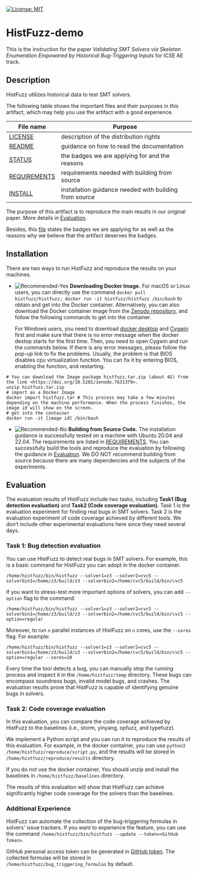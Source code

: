 [![License: MIT](https://img.shields.io/badge/License-MIT-yellow.svg)](https://opensource.org/licenses/MIT)

# **HistFuzz-demo**

This is the instruction for the paper *Validating SMT Solvers via Skeleton Enumeration Empowered by Historical Bug-Triggering Inputs* for ICSE AE track.

## **Description**

$\mathrm{HistFuzz}$ utilizes historical data to test SMT solvers.
<br>

The following table shows the important files and their purposes in this artifact, which may help you use the artifact with a good experience.

| File name      | Purpose |
| ----------- | ----------- |
| [LICENSE](LICENSE)     | description of the distribution rights       |
| [README](README.md)   | guidance on how to read the documentation        |
| [STATUS](STATUS.md)  |  the badges we are applying for and the reasons |
| [REQUIREMENTS](REQUIREMENTS.md)  | requirements needed with building from source |
| [INSTALL](INSTALL.md)  | installation guidance needed with building from source |

The purpose of this artifact is to reproduce the main results in our original paper. More details in [Evaluation](#evaluation).

Besides, this [file](STATUS.md) states the badges we are applying for as well as the reasons why we believe that the artifact deserves the badges.

<!--
## **QuickStart**

We recommend users to use docker container to evaluate the artifacts.
-->


## **Installation**

There are two ways to run $\mathrm{HistFuzz}$ and reproduce the results on your machines.

* ![Recommended-Yes](https://img.shields.io/badge/Recommended-Yes-brightgreen) **Downloading Docker Image.** For macOS or Linux users, you can directly use the command `docker pull histfuzz/histfuzz; docker run -it histfuzz/histfuzz /bin/bash` to obtain and get into the Docker container. Alternatively, you can also download the Docker container image from the [Zenodo repository](https://doi.org/10.5281/zenodo.7631379), and follow the following commands to get into the container. 
 
    For Windows users, you need to download [docker desktop](https://www.docker.com/products/docker-desktop) and [Cygwin](https://www.cygwin.com/) first and make sure that there is no error message when the docker destop starts for the first time. Then, you need to open Cygwin and run the commands below. If there is any error messages, please follow the pop-up link to fix the problems. Usually, the problem is that BIOS disables cpu virtualization function. You can fix it by entering BIOS, enabling the function, and restarting.

```
# You can download the Image package histfuzz.tar.zip (about 4G) from the link <https://doi.org/10.5281/zenodo.7631379>.
unzip histfuzz.tar.zip
# import as a Docker Image
docker import histfuzz.tar # This process may take a few minutes depending on the machine performance. When the process finishes, the image id will show on the screen.
# get into the container
docker run -it [image id] /bin/bash 
```


* ![Recommended-No](https://img.shields.io/badge/Recommended-No-red) 
**Building from Source Code.** The installation guidance is successfully tested on a machine with Ubuntu 20.04 and 22.04. The requirements are listed in [REQUIREMENTS](REQUIREMENTS.md). You can successfully build the tools and reproduce the evaluation by following the guidance in [Evaluation](#evaluation). We DO NOT recommend building from source because there are many dependencies and the subjects of the experiments.



## **Evaluation**

The evaluation results of $\mathrm{HistFuzz}$ include two tasks, including **Task1 (Bug detection evaluation)** and **Task2 (Code coverage evaluation)**. Task 1 is the evaluation experiment for finding real bugs in SMT solvers. Task 2 is the evaluation experiment of code coverage achieved by different tools. We don’t include other experimental evaluations here since they need several days.


###  **Task 1: Bug detection evaluation**

You can use $\mathrm{HistFuzz}$ to detect real bugs in SMT solvers. For example, this is a basic command for $\mathrm{HistFuzz}$ you can adopt in the docker container.

`/home/histfuzz/bin/histfuzz --solver1=z3 --solver2=cvc5 --solverbin1=/home/z3/build/z3 --solverbin2=/home/cvc5/build/bin/cvc5`

If you want to stress-test more important options of solvers, you can add `--option` flag to the command:

`/home/histfuzz/bin/histfuzz --solver1=z3 --solver2=cvc5 --solverbin1=/home/z3/build/z3 --solverbin2=/home/cvc5/build/bin/cvc5 --option=regular`

Moreover, to run `n` parallel instances of $\mathrm{HistFuzz}$ on `n` cores, use the `--cores` flag. For example:

`/home/histfuzz/bin/histfuzz --solver1=z3 --solver2=cvc5 --solverbin1=/home/z3/build/z3 --solverbin2=/home/cvc5/build/bin/cvc5 --option=regular --cores=20`

Every time the tool detects a bug, you can manually stop the running process and inspect it in the `/home/histfuzz/temp` directory. These bugs can encompass soundness bugs, invalid model bugs, and crashes. The evaluation results prove that $\mathrm{HistFuzz}$ is capable of identifying genuine bugs in solvers.


###  **Task 2: Code coverage evaluation**

In this evaluation, you can compare the code coverage achieved by $\mathrm{HistFuzz}$ to the baselines (i.e., storm, yinyang, opfuzz, and typefuzz). 

We implement a Python script and you can run it to reproduce the results of this evaluation. For example, in the docker container, you can use `python3 /home/histfuzz/reproduce/script.py`, and the results will be stored in `/home/histfuzz/reproduce/results` directory.

If you do not use the docker container, You should unzip and install the baselines in `/home/histfuzz/baselines` directory.

The results of this evaluation will show that $\mathrm{HistFuzz}$ can achieve significantly higher code coverage for the solvers than the baselines.


### **Additional Experience**

$\mathrm{HistFuzz}$ can automate the collection of the bug-triggering formulas in solvers' issue trackers. If you want to experience the feature, you can use the command `/home/histfuzz/bin/histfuzz --update --token=<GitHub Token>`.

GitHub personal access token can be generated in [GitHub token](https://github.com/settings/tokens). The collected formulas will be stored in `/home/histfuzz/bug_triggering_formulas` by default.
